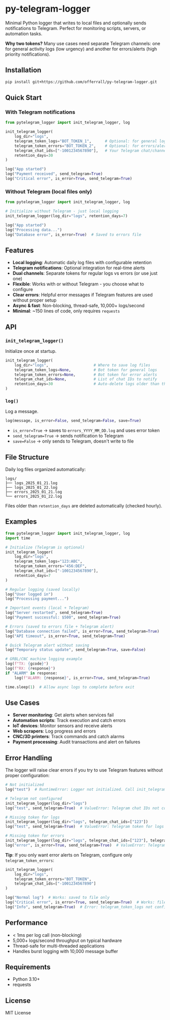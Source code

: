 # py-telegram-logger

Minimal Python logger that writes to local files and optionally sends notifications to Telegram. Perfect for monitoring scripts, servers, or automation tasks.

**Why two tokens?** Many use cases need separate Telegram channels: one for general activity logs (low urgency) and another for errors/alerts (high priority notifications).

## Installation

```bash
pip install git+https://github.com/offerrall/py-telegram-logger.git
```

## Quick Start

### With Telegram notifications

```python
from pytelegram_logger import init_telegram_logger, log

init_telegram_logger(
    log_dir="logs",
    telegram_token_logs="BOT_TOKEN_1",      # Optional: for general logs
    telegram_token_errors="BOT_TOKEN_2",    # Optional: for errors/alerts
    telegram_chat_ids=["-1001234567890"],   # Your Telegram chat/channel IDs
    retention_days=30
)

log("App started")
log("Payment received", send_telegram=True)
log("Critical error", is_error=True, send_telegram=True)
```

### Without Telegram (local files only)

```python
from pytelegram_logger import init_telegram_logger, log

# Initialize without Telegram - just local logging
init_telegram_logger(log_dir="logs", retention_days=7)

log("App started")
log("Processing data...")
log("Database error", is_error=True)  # Saved to errors file
```

## Features

- **Local logging**: Automatic daily log files with configurable retention
- **Telegram notifications**: Optional integration for real-time alerts
- **Dual channels**: Separate tokens for regular logs vs errors (or use just one)
- **Flexible**: Works with or without Telegram - you choose what to configure
- **Clear errors**: Helpful error messages if Telegram features are used without proper setup
- **Async & fast**: Non-blocking, thread-safe, 10,000+ logs/second
- **Minimal**: ~150 lines of code, only requires `requests`

## API

### `init_telegram_logger()`

Initialize once at startup.

```python
init_telegram_logger(
    log_dir="logs",                    # Where to save log files
    telegram_token_logs=None,          # Bot token for general logs
    telegram_token_errors=None,        # Bot token for error alerts
    telegram_chat_ids=None,            # List of chat IDs to notify
    retention_days=30                  # Auto-delete logs older than this
)
```

### `log()`

Log a message.

```python
log(message, is_error=False, send_telegram=False, save=True)
```

- `is_error=True` → saves to `errors_YYYY_MM_DD.log` and uses error token
- `send_telegram=True` → sends notification to Telegram
- `save=False` → only sends to Telegram, doesn't write to file

## File Structure

Daily log files organized automatically:

```
logs/
├── logs_2025_01_21.log
├── logs_2025_01_22.log
├── errors_2025_01_21.log
└── errors_2025_01_22.log
```

Files older than `retention_days` are deleted automatically (checked hourly).

## Examples

```python
from pytelegram_logger import init_telegram_logger, log
import time

# Initialize (Telegram is optional)
init_telegram_logger(
    log_dir="logs",
    telegram_token_logs="123:ABC",
    telegram_token_errors="456:DEF",
    telegram_chat_ids=["-1001234567890"],
    retention_days=7
)

# Regular logging (saved locally)
log("User logged in")
log("Processing payment...")

# Important events (local + Telegram)
log("Server restarted", send_telegram=True)
log("Payment successful: $500", send_telegram=True)

# Errors (saved to errors file + Telegram alert)
log("Database connection failed", is_error=True, send_telegram=True)
log("API timeout", is_error=True, send_telegram=True)

# Quick Telegram alert without saving
log("Temporary status update", send_telegram=True, save=False)

# GRBL/CNC machine logging example
log(f"TX: {gcode}")
log(f"RX: {response}")
if "ALARM" in response:
    log(f"ALARM: {response}", is_error=True, send_telegram=True)

time.sleep(1)  # Allow async logs to complete before exit
```

## Use Cases

- **Server monitoring**: Get alerts when services fail
- **Automation scripts**: Track execution and catch errors
- **IoT devices**: Monitor sensors and receive alerts
- **Web scrapers**: Log progress and errors
- **CNC/3D printers**: Track commands and catch alarms
- **Payment processing**: Audit transactions and alert on failures

## Error Handling

The logger will raise clear errors if you try to use Telegram features without proper configuration:

```python
# Not initialized
log("test")  # RuntimeError: Logger not initialized. Call init_telegram_logger() first

# Telegram not configured
init_telegram_logger(log_dir="logs")
log("test", send_telegram=True)  # ValueError: Telegram chat IDs not configured

# Missing token for logs
init_telegram_logger(log_dir="logs", telegram_chat_ids=["123"])
log("test", send_telegram=True)  # ValueError: Telegram token for logs not configured

# Missing token for errors
init_telegram_logger(log_dir="logs", telegram_chat_ids=["123"], telegram_token_logs="token")
log("error", is_error=True, send_telegram=True)  # ValueError: Telegram token for errors not configured
```

**Tip**: If you only want error alerts on Telegram, configure only `telegram_token_errors`:

```python
init_telegram_logger(
    log_dir="logs",
    telegram_token_errors="BOT_TOKEN",
    telegram_chat_ids=["-1001234567890"]
)

log("Normal log")  # Works: saved to file only
log("Critical error", is_error=True, send_telegram=True)  # Works: file + Telegram
log("Info", send_telegram=True)  # Error: telegram_token_logs not configured
```

## Performance

- < 1ms per log call (non-blocking)
- 5,000+ logs/second throughput on typical hardware
- Thread-safe for multi-threaded applications
- Handles burst logging with 10,000 message buffer

## Requirements

- Python 3.10+
- requests

## License

MIT License
